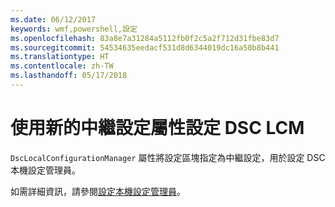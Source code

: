 ```yaml
---
ms.date: 06/12/2017
keywords: wmf,powershell,設定
ms.openlocfilehash: 83a8e7a31284a5112fb0f2c5a2f712d31fbe83d7
ms.sourcegitcommit: 54534635eedacf531d8d6344019dc16a50b8b441
ms.translationtype: HT
ms.contentlocale: zh-TW
ms.lasthandoff: 05/17/2018
---
```

# <a name="configure-dsc-lcm-with-new-meta-configuration-attribute"></a>使用新的中繼設定屬性設定 DSC LCM

`DscLocalConfigurationManager` 屬性將設定區塊指定為中繼設定，用於設定 DSC 本機設定管理員。

如需詳細資訊，請參閱[設定本機設定管理員](https://msdn.microsoft.com/powershell/dsc/metaconfig)。
